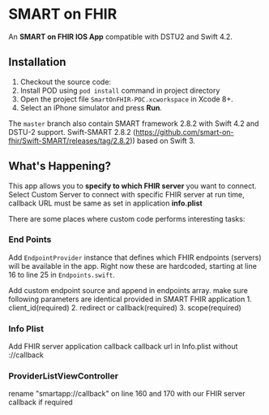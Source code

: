 SMART on FHIR
=============

An **SMART on FHIR IOS App** compatible with DSTU2 and Swift 4.2.


## Installation

1. Checkout the source code:
2. Install POD using `pod install` command in project directory
3. Open the project file `SmartOnFHIR-POC.xcworkspace` in Xcode 8+.
4. Select an iPhone simulator and press **Run**.

The `master` branch also contain SMART framework 2.8.2 with Swift 4.2 and DSTU-2 support.
Swift-SMART 2.8.2 (https://github.com/smart-on-fhir/Swift-SMART/releases/tag/2.8.2)) based on Swift 3.  


## What's Happening?

This app allows you to **specify to which FHIR server** you want to connect. Select Custom Server to connect with specific FHIR server at run time, callback URL must be same as set in application **info.plist**

There are some places where custom code performs interesting tasks:

### End Points

Add `EndpointProvider` instance that defines which FHIR endpoints (servers) will be available in the app.
Right now these are hardcoded, starting at line 16 to line 25 in `Endpoints.swift`.

Add custom endpoint source and append in endpoints array. make sure following parameters are identical provided in SMART FHIR application
	1. client_id(required)
	2. redirect or callback(required)
	3. scope(required)

### Info Plist

Add FHIR server application callback callback url in Info.plist without ://callback

### ProviderListViewController

rename "smartapp://callback" on line 160 and 170 with our FHIR server callback if required
